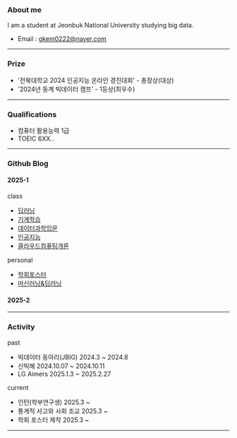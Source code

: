 ### About me 
 I am a student at Jeonbuk National University studying big data.
* Email : gkem0222@naver.com
---
### Prize
* '전북대학교 2024 인공지능 온라인 경진대회' - 총장상(대상)
* '2024년 동계 빅데이터 캠프' - 1등상(최우수)
---
### Qualifications
* 컴퓨터 활용능력 1급
* TOEIC 6XX..
---
### Github Blog
 #### 2025-1
 
 class
* [딥러닝](https://sangmin1208.github.io/DL2025/)
* [기계학습](https://sangmin1208.github.io/ML2025/)
* [데이터과학입문](https://sangmin1208.github.io/DC2025/)
* [인공지능](https://sangmin1208.github.io/AI2025/)
* [클라우드컴퓨팅개론](https://sangmin1208.github.io/CC2025/)
  
 personal
* [학회포스터](https://sangmin1208.github.io/poster2025/)
* [머신러닝&딥러닝](https://sangmin1208.github.io/ML-DL/)

#### 2025-2
---
### Activity

past
* 빅데이터 동아리(JBIG) 2024.3 ~ 2024.8
* 신빅해 2024.10.07 ~ 2024.10.11
* LG Aimers 2025.1.3 ~ 2025.2.27

current
* 인턴(학부연구생) 2025.3 ~ 
* 통계적 사고와 사회 조교 2025.3 ~
* 학회 포스터 제작 2025.3 ~
---
<!--
**SangMin1208/SangMin1208** is a ✨ _special_ ✨ repository because its `README.md` (this file) appears on your GitHub profile.

Here are some ideas to get you started:

- 🔭 I’m currently working on ...
- 🌱 I’m currently learning ...
- 👯 I’m looking to collaborate on ...
- 🤔 I’m looking for help with ...
- 💬 Ask me about ...
- 📫 How to reach me: ...
- 😄 Pronouns: ...
- ⚡ Fun fact: ...
-->
